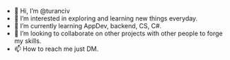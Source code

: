 - 👋 Hi, I’m @turanciv
- 👀 I’m interested in exploring and learning new things everyday.
- 🌱 I’m currently learning AppDev, backend, CS, C#.
- 💞️ I’m looking to collaborate on other projects with other people to forge my skills.
- 📫 How to reach me just DM.

<!---
turanciv/turanciv is a ✨ special ✨ repository because its `README.md` (this file) appears on your GitHub profile.
You can click the Preview link to take a look at your changes.
--->
